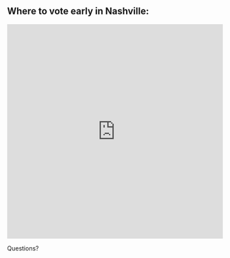 
## Where to vote early in Nashville: 

<div class="sqs-block code-block sqs-block-code" data-block-type="23" id="block-yui_3_10_1_1_1400852221439_13171"><div class="sqs-block-content"><iframe width='100%' height='500px' frameBorder='0' src='http://a.tiles.mapbox.com/v3/cgoranson.iadfb7eb/attribution,zoompan,zoomwheel,share.html'></iframe></div></div><div class="sqs-block html-block sqs-block-html" data-block-type="2" id="block-yui_3_17_2_1_1405211578765_20562"></div>

Questions?
